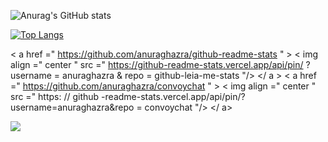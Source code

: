 ![Anurag's GitHub stats](https://github-readme-stats.vercel.app/api?username=MoreiraAlex&show_icons=true&theme=dark)

[![Top Langs](https://github-readme-stats.vercel.app/api/top-langs/?username=anuraghazra&layout=compact&theme=dark)](https://github.com/anuraghazra/github-readme-stats)


< a  href =" https://github.com/anuraghazra/github-readme-stats " > 
  < img  align =" center " src =" https://github-readme-stats.vercel.app/api/pin/ ? username = anuraghazra & repo = github-leia-me-stats "/>
 </ a > 
< a  href =" https://github.com/anuraghazra/convoychat " > 
  < img  align =" center " src =" https: // github -readme-stats.vercel.app/api/pin/?username=anuraghazra&repo = convoychat "/>
 </ a>
 
 <a href="https://github.com/anuraghazra/github-readme-stats">
    <img align="center" src="https://github-readme-stats.vercel.app/api/pin/ ? username = anuraghazra & repo = github-leia-me-stats">
</a>
